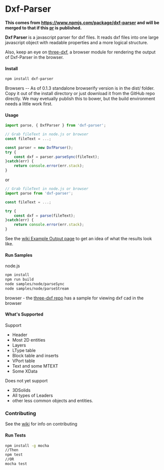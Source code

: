 
# Dxf-Parser

**This comes from <https://www.npmjs.com/package/dxf-parser> and will be merged to that if this [pr](https://github.com/gdsestimating/dxf-parser/pull/76) is published.**

**Dxf Parser** is a javascript parser for dxf files. It reads dxf files into one large javascript object with readable properties and a more logical structure.

Also, keep an eye on [three-dxf](https://github.com/gdsestimating/three-dxf), a browser module for rendering the output of Dxf-Parser in the browser.

#### Install

```sh
npm install dxf-parser
```

Browsers -- As of 0.1.3 standalone browserify version is in the dist/ folder. Copy it out of the install directory or just download it from the GitHub repo directly. We may evetually publish this to bower, but the build environment needs a little work first.

#### Usage

``` js
import parse, { DxfParser } from 'dxf-parser';

// Grab fileText in node.js or browser
const fileText = ...;

const parser = new DxfParser();
try {
    const dxf = parser.parseSync(fileText);
}catch(err) {
    return console.error(err.stack);
}
```

or

```ts
// Grab fileText in node.js or browser
import parse from 'dxf-parser';

const fileText = ...;

try {
    const dxf = parse(fileText);
}catch(err) {
    return console.error(err.stack);
}
```

See the [wiki Example Output page](https://github.com/gdsestimating/dxf-parser/wiki/Example-Output) to get an idea of what the results look like.

#### Run Samples

node.js

```sh
npm install
npm run build
node samples/node/parseSync
node samples/node/parseStream
```

browser - the [three-dxf repo](https://github.com/gdsestimating/three-dxf) has a sample for viewing dxf cad in the browser

#### What's Supported

Support

* Header
* Most 2D entities
* Layers
* LType table
* Block table and inserts
* VPort table
* Text and some MTEXT
* Some XData

Does not yet support

* 3DSolids
* All types of Leaders
* other less common objects and entities.

### Contributing

See the [wiki](https://github.com/gdsestimating/dxf-parser/wiki) for info on contributing

#### Run Tests

```sh
npm install -g mocha
//Then
npm test
//OR
mocha test
```
